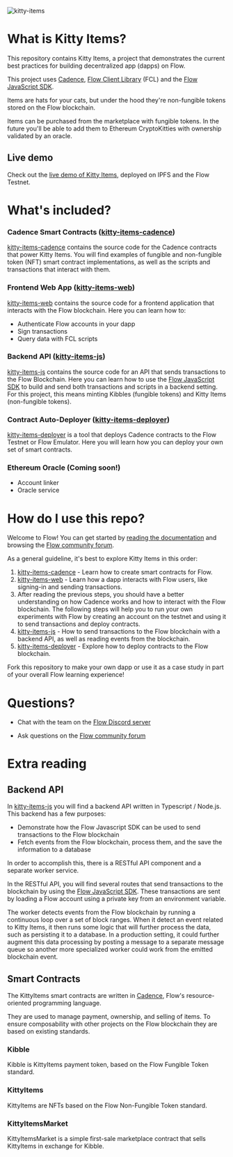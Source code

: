![kitty-items](https://user-images.githubusercontent.com/37638382/103047804-e0b7c080-4549-11eb-81a3-8abd8cb12809.png)

# What is Kitty Items?

This repository contains Kitty Items, a project that demonstrates the current best practices for building decentralized app (dapps) on Flow.

This project uses [Cadence][cadence], [Flow Client Library](https://github.com/onflow/flow-js-sdk/tree/master/packages/fcl) (FCL) and the [Flow JavaScript SDK][flow-js-sdk].

Items are hats for your cats, but under the hood they're non-fungible tokens stored on the Flow blockchain.

Items can be purchased from the marketplace with fungible tokens.
In the future you'll be able to add them to Ethereum CryptoKitties with ownership validated by an oracle.

## Live demo

Check out the [live demo of Kitty Items][kitty-items-demo], deployed on IPFS and the Flow Testnet.

# What's included?

### Cadence Smart Contracts ([kitty-items-cadence][])

[kitty-items-cadence][] contains the source code for the Cadence contracts that power Kitty Items. 
You will find examples of fungible and non-fungible token (NFT) smart contract implementations, 
as well as the scripts and transactions that interact with them.

### Frontend Web App ([kitty-items-web][])

[kitty-items-web][] contains the source code for a frontend application that interacts with the Flow blockchain.
Here you can learn how to:
  - Authenticate Flow accounts in your dapp
  - Sign transactions
  - Query data with FCL scripts

### Backend API ([kitty-items-js][])

[kitty-items-js][] contains the source code for an API that sends transactions to the Flow Blockchain.
Here you can learn how to use the [Flow JavaScript SDK](https://github.com/onflow/flow-js-sdk) 
to build and send both transactions and scripts in a backend setting. 
For this project, this means minting Kibbles (fungible tokens) and Kitty Items (non-fungible tokens).

### Contract Auto-Deployer ([kitty-items-deployer][])

[kitty-items-deployer][] is a tool that deploys Cadence contracts to the Flow Testnet or Flow Emulator. 
Here you will learn how you can deploy your own set of smart contracts.

### Ethereum Oracle (Coming soon!)

- Account linker
- Oracle service

# How do I use this repo?

Welcome to Flow! You can get started by [reading the documentation][flow-docs] and browsing the [Flow community forum][flow-forum].

As a general guideline, it's best to explore Kitty Items in this order:

1. [kitty-items-cadence][] - Learn how to create smart contracts for Flow.
1. [kitty-items-web][] - Learn how a dapp interacts with Flow users, like signing-in and sending transactions.
1. After reading the previous steps, you should have a better understanding on how Cadence works and how to
       interact with the Flow blockchain. The following steps will help you to run your own experiments with Flow by
       creating an account on the testnet and using it to send transactions and deploy contracts.
1. [kitty-items-js][] - How to send transactions to the Flow blockchain with a backend API, as well as reading
       events from the blockchain.
1. [kitty-items-deployer][] - Explore how to deploy contracts to the Flow blockchain.

Fork this repository to make your own dapp or use it as a case study in part of your overall Flow learning experience!

# Questions?

- Chat with the team on the [Flow Discord server][flow-discord]

- Ask questions on the [Flow community forum](https://forum.onflow.org/t/kitty-items-marketplace-demo-dapp/759/5)

# Extra reading 

## Backend API

In [kitty-items-js][] you will find a backend API written in Typescript / Node.js. This backend has a few purposes:

- Demonstrate how the Flow Javascript SDK can be used to send transactions to the Flow blockchain
- Fetch events from the Flow blockchain, process them, and the save the information to a database

In order to accomplish this, there is a RESTful API component and a separate worker service.

In the RESTful API, you will find several routes that send transactions to the blockchain by using the [Flow JavaScript SDK][flow-js-sdk]. 
These transactions are sent by loading a Flow account using a private key from an environment variable.

The worker detects events from the Flow blockchain by running a continuous loop over a set of block ranges. When
it detect an event related to Kitty Items, it then runs some logic that will further process the data, such as
persisting it to a database. In a production setting, it could further augment this data processing by posting a message
to a separate message queue so another more specialized worker could work from the emitted blockchain event.

## Smart Contracts

The KittyItems smart contracts are written in [Cadence][cadence], Flow's resource-oriented programming language.

They are used to manage payment, ownership, and selling of items. To ensure composability with other projects on the
Flow blockchain they are based on existing standards.

### Kibble

Kibble is KittyItems payment token, based on the Flow Fungible Token standard.

### KittyItems

KittyItems are NFTs based on the Flow Non-Fungible Token standard.

### KittyItemsMarket

KittyItemsMarket is a simple first-sale marketplace contract that sells KittyItems in exchange for Kibble.

[kitty-items]: https://github.com/onflow/kitty-items

[kitty-items-js]: https://github.com/onflow/kitty-items/tree/master/kitty-items-js

[kitty-items-web]: https://github.com/onflow/kitty-items/tree/master/kitty-items-web

[kitty-items-cadence]: https://github.com/onflow/kitty-items/tree/master/kitty-items-cadence

[kitty-items-deployer]: https://github.com/onflow/kitty-items/tree/master/kitty-items-deployer

[kitty-items-demo]: https://kitty-items.on.fleek.co

[cadence]: https://github.com/onflow/cadence

[flow-js-sdk]: https://github.com/onflow/flow-js-sdk

[flow-docs]: https://docs.onflow.org/

[flow-discord]: https://discord.gg/xUdZxs82Rz

[flow-forum]: https://forum.onflow.org/
